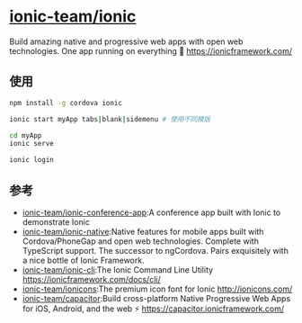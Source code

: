 # [ionic-team/ionic](https://github.com/ionic-team/ionic)

Build amazing native and progressive web apps with open web technologies. One app running on everything 🎉 https://ionicframework.com/

## 使用

```sh
npm install -g cordova ionic

ionic start myApp tabs|blank|sidemenu # 使用不同模版

cd myApp
ionic serve

ionic login
```

## 参考

* [ionic-team/ionic-conference-app](https://github.com/ionic-team/ionic-conference-app):A conference app built with Ionic to demonstrate Ionic
* [ionic-team/ionic-native](https://github.com/ionic-team/ionic-native):Native features for mobile apps built with Cordova/PhoneGap and open web technologies. Complete with TypeScript support. The successor to ngCordova. Pairs exquisitely with a nice bottle of Ionic Framework.
* [ionic-team/ionic-cli](https://github.com/ionic-team/ionic-cli):The Ionic Command Line Utility https://ionicframework.com/docs/cli/
* [ionic-team/ionicons](https://github.com/ionic-team/ionicons):The premium icon font for Ionic http://ionicons.com/
* [ionic-team/capacitor](https://github.com/ionic-team/capacitor):Build cross-platform Native Progressive Web Apps for iOS, Android, and the web ⚡️ https://capacitor.ionicframework.com/
